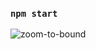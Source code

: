 
### `npm start` </br>

![zoom-to-bound](https://user-images.githubusercontent.com/90983090/236142465-f4bfc571-af1a-4d3f-82c8-5ac87e099ef5.png)
